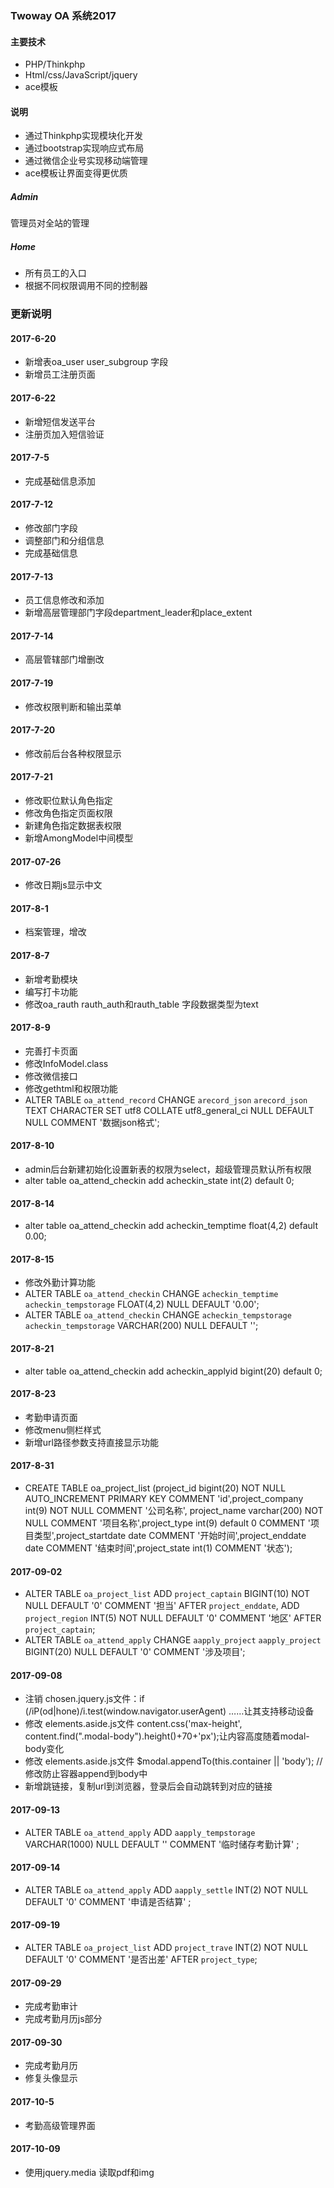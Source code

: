### Twoway OA 系统2017
#### 主要技术
* PHP/Thinkphp
* Html/css/JavaScript/jquery
* ace模板

#### 说明
* 通过Thinkphp实现模块化开发
* 通过bootstrap实现响应式布局
* 通过微信企业号实现移动端管理
* ace模板让界面变得更优质

##### Admin
管理员对全站的管理

##### Home 
* 所有员工的入口
* 根据不同权限调用不同的控制器

### 更新说明

#### 2017-6-20
* 新增表oa_user user_subgroup 字段
* 新增员工注册页面

#### 2017-6-22
* 新增短信发送平台
* 注册页加入短信验证

#### 2017-7-5
* 完成基础信息添加

#### 2017-7-12
* 修改部门字段
* 调整部门和分组信息
* 完成基础信息

#### 2017-7-13
* 员工信息修改和添加
* 新增高层管理部门字段department_leader和place_extent

#### 2017-7-14
* 高层管辖部门增删改

#### 2017-7-19
* 修改权限判断和输出菜单

#### 2017-7-20
* 修改前后台各种权限显示

#### 2017-7-21
* 修改职位默认角色指定
* 修改角色指定页面权限
* 新建角色指定数据表权限
* 新增AmongModel中间模型

#### 2017-07-26
* 修改日期js显示中文

#### 2017-8-1
* 档案管理，增改

#### 2017-8-7
* 新增考勤模块
* 编写打卡功能
* 修改oa_rauth rauth_auth和rauth_table 字段数据类型为text

#### 2017-8-9
* 完善打卡页面
* 修改InfoModel.class
* 修改微信接口
* 修改gethtml和权限功能
* ALTER TABLE `oa_attend_record` CHANGE `arecord_json` `arecord_json` TEXT CHARACTER SET utf8 COLLATE utf8_general_ci NULL DEFAULT NULL COMMENT '数据json格式';

#### 2017-8-10
* admin后台新建初始化设置新表的权限为select，超级管理员默认所有权限
* alter table oa_attend_checkin add acheckin_state int(2) default 0;

#### 2017-8-14
* alter table oa_attend_checkin add acheckin_temptime float(4,2) default 0.00;

#### 2017-8-15
* 修改外勤计算功能
* ALTER TABLE `oa_attend_checkin` CHANGE `acheckin_temptime` `acheckin_tempstorage` FLOAT(4,2) NULL DEFAULT '0.00';
* ALTER TABLE `oa_attend_checkin` CHANGE `acheckin_tempstorage` `acheckin_tempstorage` VARCHAR(200) NULL DEFAULT '';

#### 2017-8-21
* alter table oa_attend_checkin add acheckin_applyid bigint(20) default 0;

#### 2017-8-23
* 考勤申请页面
* 修改menu侧栏样式
* 新增url路径参数支持直接显示功能

#### 2017-8-31
* CREATE TABLE oa_project_list (project_id bigint(20) NOT NULL AUTO_INCREMENT PRIMARY KEY  COMMENT 'id',project_company int(9) NOT NULL COMMENT '公司名称', project_name varchar(200) NOT NULL COMMENT '项目名称',project_type int(9) default 0 COMMENT '项目类型',project_startdate date COMMENT '开始时间',project_enddate date COMMENT '结束时间',project_state int(1) COMMENT '状态');

#### 2017-09-02
* ALTER TABLE `oa_project_list` ADD `project_captain` BIGINT(10) NOT NULL DEFAULT '0' COMMENT '担当' AFTER `project_enddate`, ADD `project_region` INT(5) NOT NULL DEFAULT '0' COMMENT '地区' AFTER `project_captain`;
* ALTER TABLE `oa_attend_apply` CHANGE `aapply_project` `aapply_project` BIGINT(20) NULL DEFAULT '0' COMMENT '涉及项目';

#### 2017-09-08
* 注销 chosen.jquery.js文件：if (/iP(od|hone)/i.test(window.navigator.userAgent) ……让其支持移动设备
* 修改 elements.aside.js文件 content.css('max-height', content.find(".modal-body").height()+70+'px');让内容高度随着modal-body变化
* 修改 elements.aside.js文件 $modal.appendTo(this.container || 'body'); //修改防止容器append到body中
* 新增跳链接，复制url到浏览器，登录后会自动跳转到对应的链接

#### 2017-09-13
* ALTER TABLE `oa_attend_apply` ADD `aapply_tempstorage` VARCHAR(1000) NULL DEFAULT '' COMMENT '临时储存考勤计算' ;

#### 2017-09-14
* ALTER TABLE `oa_attend_apply` ADD `aapply_settle` INT(2) NOT NULL DEFAULT '0' COMMENT '申请是否结算' ;

#### 2017-09-19
* ALTER TABLE `oa_project_list` ADD `project_trave` INT(2) NOT NULL DEFAULT '0' COMMENT '是否出差' AFTER `project_type`;

#### 2017-09-29
* 完成考勤审计
* 完成考勤月历js部分
#### 2017-09-30
* 完成考勤月历
* 修复头像显示
#### 2017-10-5
* 考勤高级管理界面
#### 2017-10-09
* 使用jquery.media 读取pdf和img
